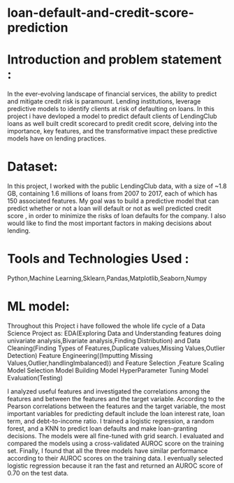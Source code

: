 # loan-default-and-credit-score-prediction

# Introduction and problem statement :

In the ever-evolving landscape of financial services, the ability to predict and mitigate credit risk is paramount. Lending institutions, leverage predictive models to identify clients at risk of defaulting on loans. In this project i have devloped a model to predict default clients of LendingClub loans as well built credit scorecard to predit credit score, delving into the importance, key features, and the transformative impact these predictive models have on lending practices.

# Dataset:

In this project, I worked with the public LendingClub data, with a size of ~1.8 GB, containing 1.6 millions of loans from 2007 to 2017, each of which has 150 associated features. My goal was to build a predictive model that can predict whether or not a loan will default or not as well predicted credit score , in order to minimize the risks of loan defaults for the company. I also would like to find the most important factors in making decisions about lending.



# Tools and Technologies Used :

Python,Machine Learning,Sklearn,Pandas,Matplotlib,Seaborn,Numpy


# ML model:

Throughout this Project i have followed the whole life cycle of a Data Science Project as:
EDA(Exploring Data and Understanding features doing univariate analysis,Bivariate analysis,Finding Distribution) and Data Cleaning(Finding Types of Features,Duplicate values,Missing Values,Outlier Detection)
Feature Engineering((Imputting Missing Values,Outlier,handlingImbalanced)) and Feature Selection ,Feature Scaling
Model Selection
Model Building
Model HyperParameter Tuning
Model Evaluation(Testing)

I analyzed useful features and investigated the correlations among the features and between the features and the target variable. According to the Pearson correlations between the features and the target variable, the most important variables for predicting default include the loan interest rate, loan term, and debt-to-income ratio. I trained a logistic regression, a random forest, and a KNN to predict loan defaults and make loan-granting decisions. The models were all fine-tuned with grid search. I evaluated and compared the models using a cross-validated AUROC score on the training set. Finally, I found that all the three models have similar performance according to their AUROC scores on the training data. 
I eventually selected logistic regression because it ran the fast and returned an AUROC score of 0.70 on the test data.
